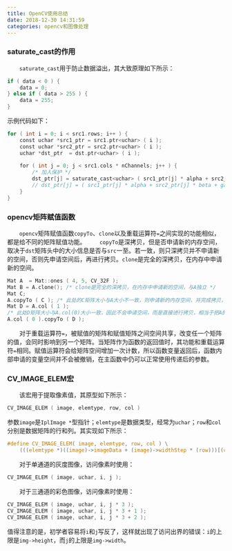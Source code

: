 ```yaml
---
title: OpenCV使用总结
date: 2018-12-30 14:31:59
categories: opencv和图像处理
---
```

### saturate_cast的作用

&emsp;&emsp;`saturate_cast`用于防止数据溢出，其大致原理如下所示：

``` c
if ( data < 0 ) {
    data = 0;
} else if ( data > 255 ) {
    data = 255;
}
```

示例代码如下：

``` c
for ( int i = 0; i < src1.rows; i++ ) {
    const uchar *src1_ptr = src1.ptr<uchar> ( i );
    const uchar *src2_ptr = src2.ptr<uchar> ( i );
    uchar *dst_ptr  = dst.ptr<uchar> ( i );
​
    for ( int j = 0; j < src1.cols * nChannels; j++ ) {
        /* 加入保护 */
        dst_ptr[j] = saturate_cast<uchar> ( src1_ptr[j] * alpha + src2_ptr[j] * beta + gama );
        // dst_ptr[j] = ( src1_ptr[j] * alpha + src2_ptr[j] * beta + gama ); /* 未加入保护 */
    }
}
```

### opencv矩阵赋值函数

&emsp;&emsp;`opencv`矩阵赋值函数`copyTo`、`clone`以及重载运算符`=`之间实现的功能相似，都是给不同的矩阵赋值功能。
&emsp;&emsp;`copyTo`是深拷贝，但是否申请新的内存空间，取决于`dst`矩阵头中的大小信息是否与`src`一至。若一致，则只深拷贝并不申请新的空间，否则先申请空间后，再进行拷贝。`clone`是完全的深拷贝，在内存中申请新的空间。

``` cpp
Mat A  = Mat::ones ( 4, 5, CV_32F );
Mat B = A.clone(); /* clone是完全的深拷贝，在内存中申请新的空间，与A独立 */
Mat C;
A.copyTo ( C ); /* 此处的C矩阵大小与A大小不一致，则申请新的内存空间，并完成拷贝，等同于clone */
Mat D = A.col ( 1 );
/* 此处D矩阵大小与A.col(0)大小一致，因此不会申请空间，而是直接进行拷贝，相当于把A的第1列赋值给第二列 */
A.col ( 0 ).copyTo ( D );
```

&emsp;&emsp;对于重载运算符`=`，被赋值的矩阵和赋值矩阵之间空间共享，改变任一个矩阵的值，会同时影响到另一个矩阵。当矩阵作为函数的返回值时，其功能和重载运算符`=`相同。赋值运算符会给矩阵空间增加一次计数，所以函数变量返回后，函数内部申请的变量空间并不会被撤销，在主函数中仍可以正常使用传递后的参数。

### CV_IMAGE_ELEM宏

&emsp;&emsp;该宏用于提取像素值，其原型如下所示：

``` c
CV_IMAGE_ELEM ( image, elemtype, row, col )
```

参数`image`是`IplImage *`型指针；`elemtype`是数据类型，经常为`uchar`；`row`和`col`分别是数据矩阵的行和列。其实现如下所示：

``` c
#define CV_IMAGE_ELEM( image, elemtype, row, col ) \
    (((elemtype *)((image)->imageData + (image)->widthStep * (row)))[(col)])
```

&emsp;&emsp;对于单通道的灰度图像，访问像素时使用：

``` c
CV_IMAGE_ELEM ( image, uchar, i, j );
```

&emsp;&emsp;对于三通道的彩色图像，访问像素时使用：

``` c
CV_IMAGE_ELEM ( image, uchar, i, j * 3 );
CV_IMAGE_ELEM ( image, uchar, i, j * 3 + 1 );
CV_IMAGE_ELEM ( image, uchar, i, j * 3 + 2 );
```

值得注意的是，初学者容易将`i`和`j`写反了，这样就出现了访问出界的错误：`i`的上限是`img->height`，而`j`的上限是`img->width`。